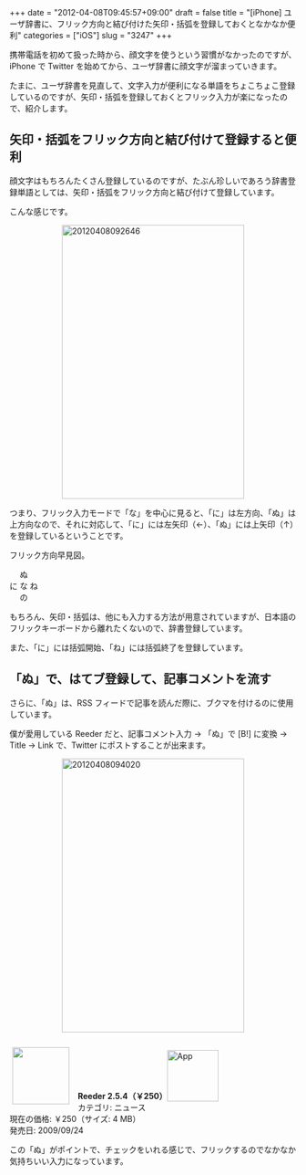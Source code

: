 +++
date = "2012-04-08T09:45:57+09:00"
draft = false
title = "[iPhone] ユーザ辞書に、フリック方向と結び付けた矢印・括弧を登録しておくとなかなか便利"
categories = ["iOS"]
slug = "3247"
+++

携帯電話を初めて扱った時から、顔文字を使うという習慣がなかったのですが、iPhone で Twitter を始めてから、ユーザ辞書に顔文字が溜まっていきます。

たまに、ユーザ辞書を見直して、文字入力が便利になる単語をちょこちょこ登録しているのですが、矢印・括弧を登録しておくとフリック入力が楽になったので、紹介します。

<h2>矢印・括弧をフリック方向と結び付けて登録すると便利</h2>

顔文字はもちろんたくさん登録しているのですが、たぶん珍しいであろう辞書登録単語としては、矢印・括弧をフリック方向と結び付けて登録しています。

こんな感じです。

<img style="display:block; margin-left:auto; margin-right:auto;" src="/images/2012/04/20120408092646.png" alt="20120408092646" title="20120408092646.png" border="0" width="320" height="480" />

つまり、フリック入力モードで「な」を中心に見ると、「に」は左方向、「ぬ」は上方向なので、それに対応して、「に」には左矢印（←）、「ぬ」には上矢印（↑）を登録しているということです。

フリック方向早見図。

　 ぬ<br />
に な ね<br />
　 の<br />

もちろん、矢印・括弧は、他にも入力する方法が用意されていますが、日本語のフリックキーボードから離れたくないので、辞書登録しています。

また、「に」には括弧開始、「ね」には括弧終了を登録しています。

<h2>「ぬ」で、はてブ登録して、記事コメントを流す</h2>

さらに、「ぬ」は、RSS フィードで記事を読んだ際に、ブクマを付けるのに使用しています。

僕が愛用している Reeder だと、記事コメント入力 → 「ぬ」で [B!] に変換 → Title → Link で、Twitter にポストすることが出来ます。

<img style="display:block; margin-left:auto; margin-right:auto;" src="/images/2012/04/20120408094020.png" alt="20120408094020" title="20120408094020.png" border="0" width="320" height="480" />

<br />

<a href="https://itunes.apple.com/jp/app/id325502379?mt=8&uo=4&at=11l3RT" target="_blank" rel="nofollow"><img width="100" class="alignleft" align="left" src="http://a1.mzstatic.com/us/r1000/071/Purple/ce/0f/10/mzl.ljyldzsg.100x100-75.png" style="margin: -5px 15px 1px 5px;"></a><strong> Reeder 2.5.4（￥250）</strong><a href="https://itunes.apple.com/jp/app/id325502379?mt=8&uo=4&at=11l3RT" target="_blank" rel="nofollow"><img src="/images/2012/12/viewinitunes_jp.png" style="vertical-align:bottom;" width="90" alt="App"></a><br> カテゴリ: ニュース<br> 現在の価格: ￥250（サイズ: 4 MB）<br> 発売日: 2009/09/24<br style="clear: both;">

この「ぬ」がポイントで、チェックをいれる感じで、フリックするのでなかなか気持ちいい入力になっています。
